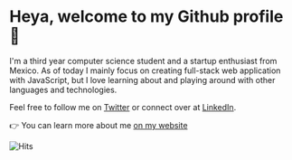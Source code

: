 # Heya, welcome to my Github profile 👋

I'm a third year computer science student and a startup enthusiast from Mexico. As of today I mainly focus on creating full-stack web application with JavaScript, but I love learning about and playing around with other languages and technologies.

Feel free to follow me on [Twitter](https://twitter.com/SebastianCrossa) or connect over at [LinkedIn](https://www.linkedin.com/in/sebastiancrossa/).

👉 You can learn more about me [on my website](https://sebastiancrossa.com)

![Hits](https://hitcounter.pythonanywhere.com/count/tag.svg?url=https%3A%2F%2Fgithub.com%2Fsebastiancrossa)
